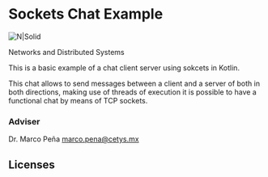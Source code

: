 # Sockets Chat Example

![N|Solid](http://www.maestriasenensenada.mx/images/modulos/cetys_universidad-logo.png)

Networks and Distributed Systems


This is a basic example of a chat client server using sokcets in Kotlin.

This chat allows to send messages between a client and a server of both in both directions, making use of threads of execution it is possible to have a functional chat by means of TCP sockets.


### Adviser

Dr. Marco Peña
marco.pena@cetys.mx



Licenses
----


